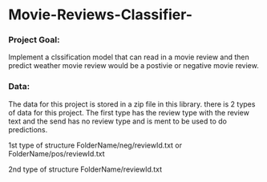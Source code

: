 # Movie-Reviews-Classifier-

### Project Goal:
Implement a clssification model that can read in a movie review and then predict weather movie review would be a postivie or negative movie review. 

### Data:
The data for this project is stored in a zip file in this library. there is 2 types of data for this project. The first type has the review type with the review text and the send has no review type and is ment to be used to do predictions. 

1st type of structure 
FolderName/neg/reviewId.txt
or 
FolderName/pos/reviewId.txt

2nd type of structure 
FolderName/reviewId.txt
